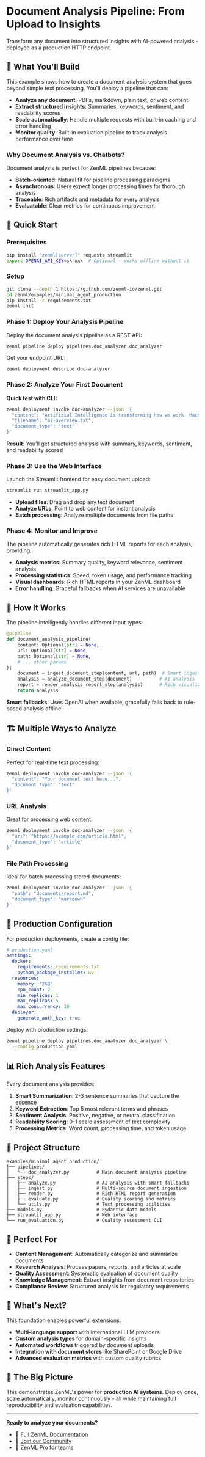 # Document Analysis Pipeline: From Upload to Insights

Transform any document into structured insights with AI-powered analysis - deployed as a production HTTP endpoint.

## 🎯 What You'll Build

This example shows how to create a document analysis system that goes beyond simple text processing. You'll deploy a pipeline that can:

- **Analyze any document**: PDFs, markdown, plain text, or web content
- **Extract structured insights**: Summaries, keywords, sentiment, and readability scores
- **Scale automatically**: Handle multiple requests with built-in caching and error handling
- **Monitor quality**: Built-in evaluation pipeline to track analysis performance over time

### Why Document Analysis vs. Chatbots?

Document analysis is perfect for ZenML pipelines because:

- **Batch-oriented**: Natural fit for pipeline processing paradigms
- **Asynchronous**: Users expect longer processing times for thorough analysis
- **Traceable**: Rich artifacts and metadata for every analysis
- **Evaluatable**: Clear metrics for continuous improvement

## 🚀 Quick Start

### Prerequisites
```bash
pip install "zenml[server]" requests streamlit
export OPENAI_API_KEY=sk-xxx  # Optional - works offline without it
```

### Setup
```bash
git clone --depth 1 https://github.com/zenml-io/zenml.git
cd zenml/examples/minimal_agent_production
pip install -r requirements.txt
zenml init
```

### Phase 1: Deploy Your Analysis Pipeline

Deploy the document analysis pipeline as a REST API:

```bash
zenml pipeline deploy pipelines.doc_analyzer.doc_analyzer
```

Get your endpoint URL:
```bash
zenml deployment describe doc-analyzer
```

### Phase 2: Analyze Your First Document

**Quick test with CLI:**
```bash
zenml deployment invoke doc-analyzer --json '{
  "content": "Artificial Intelligence is transforming how we work. Machine learning models can now process vast amounts of data to extract meaningful insights, helping businesses make better decisions faster than ever before.",
  "filename": "ai-overview.txt",
  "document_type": "text"
}'
```

**Result**: You'll get structured analysis with summary, keywords, sentiment, and readability scores!

### Phase 3: Use the Web Interface

Launch the Streamlit frontend for easy document upload:

```bash
streamlit run streamlit_app.py
```

- **Upload files**: Drag and drop any text document
- **Analyze URLs**: Point to web content for instant analysis  
- **Batch processing**: Analyze multiple documents from file paths

### Phase 4: Monitor and Improve

The pipeline automatically generates rich HTML reports for each analysis, providing:
- **Analysis metrics**: Summary quality, keyword relevance, sentiment analysis
- **Processing statistics**: Speed, token usage, and performance tracking
- **Visual dashboards**: Rich HTML reports in your ZenML dashboard
- **Error handling**: Graceful fallbacks when AI services are unavailable

## 🤖 How It Works

The pipeline intelligently handles different input types:

```python
@pipeline
def document_analysis_pipeline(
    content: Optional[str] = None,
    url: Optional[str] = None, 
    path: Optional[str] = None,
    # ... other params
):
    document = ingest_document_step(content, url, path)  # Smart ingestion
    analysis = analyze_document_step(document)          # AI analysis
    report = render_analysis_report_step(analysis)      # Rich visualization
    return analysis
```

**Smart fallbacks**: Uses OpenAI when available, gracefully falls back to rule-based analysis offline.

## 🏗️ Multiple Ways to Analyze

### Direct Content
Perfect for real-time text processing:
```bash
zenml deployment invoke doc-analyzer --json '{
  "content": "Your document text here...",
  "document_type": "text"
}'
```

### URL Analysis
Great for processing web content:
```bash
zenml deployment invoke doc-analyzer --json '{
  "url": "https://example.com/article.html",
  "document_type": "article"
}'
```

### File Path Processing
Ideal for batch processing stored documents:
```bash
zenml deployment invoke doc-analyzer --json '{
  "path": "documents/report.md",
  "document_type": "markdown"
}'
```


## 🔧 Production Configuration

For production deployments, create a config file:

```yaml
# production.yaml
settings:
  docker:
    requirements: requirements.txt
    python_package_installer: uv
  resources:
    memory: "2GB"
    cpu_count: 2
    min_replicas: 1
    max_replicas: 5
    max_concurrency: 10
  deployer:
    generate_auth_key: true
```

Deploy with production settings:
```bash
zenml pipeline deploy pipelines.doc_analyzer.doc_analyzer \
  --config production.yaml
```

## 📊 Rich Analysis Features

Every document analysis provides:

1. **Smart Summarization**: 2-3 sentence summaries that capture the essence
2. **Keyword Extraction**: Top 5 most relevant terms and phrases  
3. **Sentiment Analysis**: Positive, negative, or neutral classification
4. **Readability Scoring**: 0-1 scale assessment of text complexity
5. **Processing Metrics**: Word count, processing time, and token usage

## 📁 Project Structure

```
examples/minimal_agent_production/
├── pipelines/
│   └── doc_analyzer.py          # Main document analysis pipeline
├── steps/
│   ├── analyze.py               # AI analysis with smart fallbacks
│   ├── ingest.py                # Multi-source document ingestion
│   ├── render.py                # Rich HTML report generation
│   ├── evaluate.py              # Quality scoring and metrics
│   └── utils.py                 # Text processing utilities
├── models.py                    # Pydantic data models
├── streamlit_app.py             # Web interface
└── run_evaluation.py            # Quality assessment CLI
```

## 🎯 Perfect For

- **Content Management**: Automatically categorize and summarize documents
- **Research Analysis**: Process papers, reports, and articles at scale
- **Quality Assessment**: Systematic evaluation of document quality
- **Knowledge Management**: Extract insights from document repositories
- **Compliance Review**: Structured analysis for regulatory requirements

## 🔄 What's Next?

This foundation enables powerful extensions:

- **Multi-language support** with international LLM providers
- **Custom analysis types** for domain-specific insights
- **Automated workflows** triggered by document uploads
- **Integration with document stores** like SharePoint or Google Drive
- **Advanced evaluation metrics** with custom quality rubrics

## 🎯 The Big Picture

This demonstrates ZenML's power for **production AI systems**. Deploy once, scale automatically, monitor continuously - all while maintaining full reproducibility and evaluation capabilities.

---

**Ready to analyze your documents?**

- 📖 [Full ZenML Documentation](https://docs.zenml.io/)
- 💬 [Join our Community](https://zenml.io/slack)
- 🏢 [ZenML Pro](https://zenml.io/pro) for teams